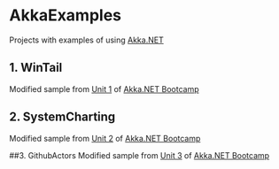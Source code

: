 # AkkaExamples
Projects with examples of using [Akka.NET](http://getakka.net/)

## 1. WinTail
Modified sample from [Unit 1](https://github.com/petabridge/akka-bootcamp/tree/master/src/Unit-1) of [Akka.NET Bootcamp](https://github.com/petabridge/akka-bootcamp)

## 2. SystemCharting
Modified sample from [Unit 2](https://github.com/petabridge/akka-bootcamp/tree/master/src/Unit-2) of [Akka.NET Bootcamp](https://github.com/petabridge/akka-bootcamp)

##3. GithubActors
Modified sample from [Unit 3](https://github.com/petabridge/akka-bootcamp/tree/master/src/Unit-3) of [Akka.NET Bootcamp](https://github.com/petabridge/akka-bootcamp)